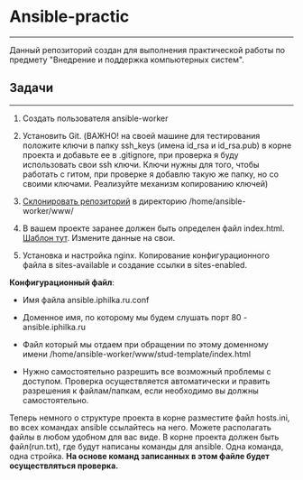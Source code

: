 # Ansible-practic
___

Данный репозиторий создан для выполнения практической работы по предмету "Внедрение и поддержка компьютерных систем".

## Задачи
___

1. Создать пользователя ansible-worker

2.  Установить Git. (ВАЖНО! на своей машине для тестирования положите ключи в папку ssh_keys (имена id_rsa и id_rsa.pub) в корне проекта и добавьте ее в .gitignore,  при проверка я буду использовать свои ssh ключи. Ключи нужны для того, чтобы работать с гитом, при проверке я добавлю такую же папку, но со своими ключами. Реализуйте механизм копированию ключей) 

3. [Склонировать репозиторий](https://github.com/iphilka/stud-template]) в директорию /home/ansible-worker/www/

4. В вашем проекте заранее должен быть определен файл index.html. [Шаблон тут](https://github.com/iphilka/stud-template/blob/main/index.html). Измените данные на свои.

5. Установка и настройка nginx. Копирование конфигурационного файла в sites-available и создание ссылки в sites-enabled.

**Конфигурационный файл**:

- Имя файла ansible.iphilka.ru.conf
- Доменное имя, по которому мы будем слушать порт 80 - ansible.iphilka.ru

-  Файл который мы отдаем при обращении по этому доменному имени /home/ansible-worker/www/stud-template/index.html

- Нужно самостоятельно разрешить все возможный проблемы с доступом. Проверка осуществляется автоматически и править разрешения к          файлам/папкам, если необходимо вы должны самостоятельно.

Теперь немного о структуре проекта в корне разместите файл  hosts.ini, во всех командах ansible ссылайтесь на него. Можете располагать файлы в любом удобном для вас виде. 
В корне проекта должен быть файл(run.txt), где будут написаны команды для ansible. Одна команда, одна стройка. **На основе команд записанных в этом файле будет осуществляться проверка.**
